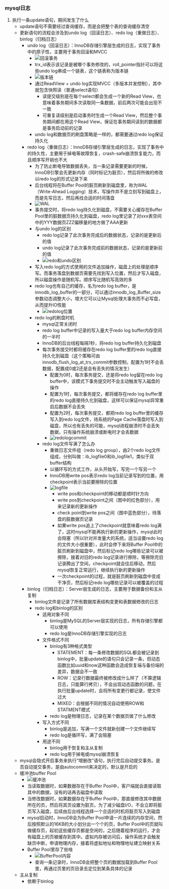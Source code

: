 ### mysql日志
1. 执行一条update语句，期间发生了什么
    + update语句不需要经过查询缓存，而是会把整个表的查询缓存清空
    + 更新语句的流程会涉及到undo log（回滚日志）、redo log（重做日志）、binlog（归档日志）
      + undo log（回滚日志）：InnoDB存储引擎层生成的日志，实现了事务中的原子性，主要用于事务回滚和MVCC
        + ![回滚事务](./img/回滚事务.webp.png)
        + trx_id表示该记录是被哪个事务修改的，roll_pointer指针可以将这些undo log串成一个链表，这个链表称为版本链
        + ![版本链](./img/版本链.webp.png)
        + 通过ReadView + undo log实现MVCC（多版本并发控制），其中就包含快照读（普通select语句）
          + 读提交级别是在每个select都会生成一个新的Read View，也意味着事务期间多次读取同一条数据，前后两次可能会出现不一致
          + 可重复读级别是启动事务时生成一个Read View，然后整个事务期间都在用这个Read View，保证在事务期间读到的数据都是事务启动前的记录
        + undo log和数据页的刷盘策略是一样的，都需要通过redo log保证持久化
      + redo log（重做日志）：InnoDB存储引擎层生成的日志，实现了事务中的持久性，主要用于掉电等故障恢复，crash-safe崩溃恢复能力，而且顺序写开销也不大
        + 为了防止断电导致数据丢失，当一条记录需要更新的时候，InnoDB引擎会先更新内存（同时标记为脏页），然后将所做的修改以redo log的形式记录下来
        + 后台线程将在Buffer Pool的脏页刷新到磁盘里，称为WAL（Write-Ahead Logging）技术，写操作并不是立刻写到磁盘上，而是先写日志，然后再找合适的时间落盘
        + ![WAL](./img/wal.webp.png)
        + 事务提交时，将redo log持久化到磁盘，不需要关心缓存在Buffer Pool里的脏数据页持久化到磁盘，redo log里记录了对xxx表空间中的YYY数据页ZZZ偏移量的地方做了AAA更新
        + 与undo log的区别
          + redo log记录了此次事务完成后的数据状态，记录的是更新后的值
          + undo log记录了此次事务完成前的数据状态，记录的是更新前的值
          + ![redo和undo区别](./img/事务恢复.webp.png)
        + 写入redo log的方式使用的文件追加操作，磁盘上的处理是顺序写。而事务落盘到数据页需要先找到写入位置，然后才写入磁盘，所以磁盘操作是随机写。顺序写比随机写高效的多
        + redo log也有自己的缓存，名为redo log buffer，是innodb_log_buffer的一部分，可以通过innodb_log_Buffer_size参数动态调整大小，增大它可以让Mysql处理大事务而不必写盘，从而提升IO性能
          + ![redolog位置](./img/redologbuf.webp.png)
        + redo log的刷盘时机
          + mysql正常关闭时
          + redo log buffer中记录的写入量大于redo log buffer内存空间的一半时
          + InnoDB的后台线程每隔1秒，将redo log buffer持久化到磁盘
          + 每次事务提交时都将缓存在redo log buffer里的redo log直接持久化到磁盘（这个策略可由innodb_flush_log_at_trx_commit参数控制，配置为1时不会丢数据，配置成0或2还是会有丢失的情况发生）
            + 配置为0时，每次事务提交，还是将redo log留在redo log buffer中，该模式下事务提交时不会主动触发写入磁盘的操作
            + 配置为1时，每次事务提交，都将缓存在redo log buffer里的redo log直接持久化到磁盘，这样可以保证mysql异常重启后数据不会丢失
            + 配置为2时，每次事务提交，都把redo log buffer里的缓存写入到redo log文件，待系统的Page Cache落盘时写入到磁盘，所以也有丢失的可能，mysql进程崩溃时不会丢失数据，只有操作系统崩溃或断电时才会丢数据
            + ![redologcommit](./img/innodb_flush_log_at_trx_commit.drawio.webp.png)
          + redo log文件写满了怎么办
            + 重做日志文件组（redo log group），由2个redo log文件组成，分别叫做：ib_logfile0和ib_logfile1，类似于双buffer结构
            + 以循环写的方式工作，从头开始写，写完一个写另一个
            + InnoDB用write pos表示redo log当前记录写到的位置，用checkpoint表示当前要擦除的位置
            + ![logfile](./img/checkpoint.png)
              + write pos和checkpoint的移动都是顺时针方向
              + write pos到checkpoint之间（图中的红色部分），用来记录新的更新操作
              + check point到write pos之间（图中蓝色部分），待落盘的脏数据页记录
              + 如果write pos追上了checkpoint就意味着redo log满了，这时mysql不能再执行新的更新操作，mysql此时会阻塞（所以针对并发量大的系统，适当设置redo log的文件大小很重要），此时会停下来将Buffer Pool中的脏页刷新到磁盘中，然后标记redo log哪些记录可以被擦除，接着对旧的redo log记录进行擦除，等擦除完旧记录腾出了空间，checkpoint就会往后移动，然后mysql恢复正常运行，继续执行新的更新操作
              + 一次checkpoint的过程，就是脏页刷新到磁盘中变成干净页，然后标记redo log哪些记录可以被覆盖的过程
      + binlog（归档日志）：Server层生成的日志，主要用于数据备份和主从复制
        + binlog文件是记录了所有数据库表结构变更和表数据修改的日志
        + redo log和binlog的区别
          + 适用对象不同
             + binlog是MySQL的Server层实现的日志，所有存储引擎都可以使用
             + redo log是InnoDB存储引擎实现的日志
          + 文件格式不同
             + binlog有3种格式类型
               + STATEMENT：每一条修改数据的SQL都会被记录到binlog中，批量update的语句只会记录一条，但动态函数比如uuid和now这种函数会造成恢复端与备份端的差异，数据会不一致
               + ROW：记录行数据最终被修改成什么样了（不算逻辑日志，只能算行拷贝），不会出现动态函数的问题，在执行批量update时，会将所有变更行都记录，使文件过大
               + MIXED：会根据不同的情况自动使用ROW和STATMENT模式
             + redo log是物理日志，记录在某个数据页做了什么修改
          + 写入方式不同
            + binlog是追加，写满一个文件就新创建一个文件继续写
            + redo log是循环写，满了会阻塞
          + 用途不同
            + binlog用于恢复和主从复制
            + redo log用于掉电或mysql崩溃恢复
    + mysql会隐式开启事务来执行“增删改”语句，执行完后自动提交事务。是否自动提交事务，是由autocommit来决定的，默认是开启的
    + 缓冲池buffer Pool
      + ![缓冲池](./img/缓冲池.drawio.webp.png)
      + 当读取数据时，如果数据存在于Buffer Pool中，客户端就会直接读取其中的数据，没有的话再去磁盘中读取
      + 当修改数据时，如果数据存在于Buffer Pool中，那直接修改其中数据所在的页，然后将其页设置为脏页，为了减少磁盘I/O，不会立即将脏页写入磁盘，后续由后台线程选择一个合适的时机将脏页写入到磁盘
      + mysql启动时，InnoDB会为Buffer Pool申请一片连续的内存空间，然后按照默认的16KB的大小划分出一个个的页，Buffer Pool中的页就叫做缓存页，起初这些缓存页都是空闲的，之后随着程序的运行，才会有磁盘上的页被缓存到其中。虚拟内存被访问后，操作系统才会触发缺页中断，申请物理内存，接着将虚拟地址和物理地址建立映射关系
      + Buffer Pool里存了些啥
        + ![BufferPool内容](./img/bufferpool内容.drawio.webp.png)
        + 查询一条记录时，InnoDB会把整个页的数据加载到Buffer Pool里，再通过页里的页目录去定位到某条具体的记录
    + 主从复制
      + 依赖于binlog